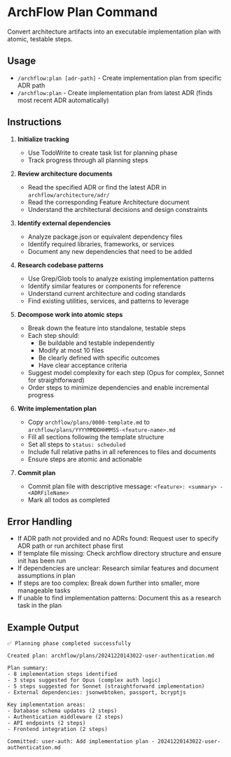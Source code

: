 # ArchFlow Plan Command

Convert architecture artifacts into an executable implementation plan with atomic, testable steps.

## Usage
- `/archflow:plan [adr-path]` - Create implementation plan from specific ADR path
- `/archflow:plan` - Create implementation plan from latest ADR (finds most recent ADR automatically)

## Instructions

1. **Initialize tracking**
   - Use TodoWrite to create task list for planning phase
   - Track progress through all planning steps

2. **Review architecture documents**
   - Read the specified ADR or find the latest ADR in `archflow/architecture/adr/`
   - Read the corresponding Feature Architecture document
   - Understand the architectural decisions and design constraints

3. **Identify external dependencies**
   - Analyze package.json or equivalent dependency files
   - Identify required libraries, frameworks, or services
   - Document any new dependencies that need to be added

4. **Research codebase patterns**
   - Use Grep/Glob tools to analyze existing implementation patterns
   - Identify similar features or components for reference
   - Understand current architecture and coding standards
   - Find existing utilities, services, and patterns to leverage

5. **Decompose work into atomic steps**
   - Break down the feature into standalone, testable steps
   - Each step should:
     - Be buildable and testable independently
     - Modify at most 10 files
     - Be clearly defined with specific outcomes
     - Have clear acceptance criteria
   - Suggest model complexity for each step (Opus for complex, Sonnet for straightforward)
   - Order steps to minimize dependencies and enable incremental progress

6. **Write implementation plan**
   - Copy `archflow/plans/0000-template.md` to `archflow/plans/YYYYMMDDHHMMSS-<feature-name>.md`
   - Fill all sections following the template structure
   - Set all steps to `status: scheduled`
   - Include full relative paths in all references to files and documents
   - Ensure steps are atomic and actionable

7. **Commit plan**
   - Commit plan file with descriptive message: `<feature>: <summary> - <ADRFileName>`
   - Mark all todos as completed

## Error Handling

- If ADR path not provided and no ADRs found: Request user to specify ADR path or run architect phase first
- If template file missing: Check archflow directory structure and ensure init has been run
- If dependencies are unclear: Research similar features and document assumptions in plan
- If steps are too complex: Break down further into smaller, more manageable tasks
- If unable to find implementation patterns: Document this as a research task in the plan

## Example Output

```
✅ Planning phase completed successfully

Created plan: archflow/plans/20241220143022-user-authentication.md

Plan summary:
- 8 implementation steps identified
- 3 steps suggested for Opus (complex auth logic)
- 5 steps suggested for Sonnet (straightforward implementation)
- External dependencies: jsonwebtoken, passport, bcryptjs

Key implementation areas:
- Database schema updates (2 steps)
- Authentication middleware (2 steps)  
- API endpoints (2 steps)
- Frontend integration (2 steps)

Committed: user-auth: Add implementation plan - 20241220143022-user-authentication.md
```